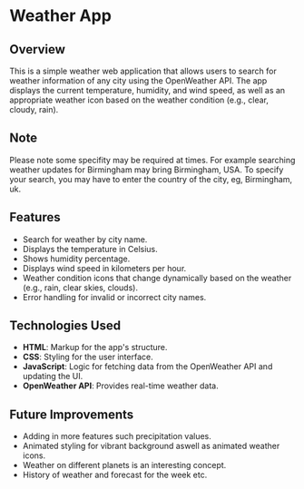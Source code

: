 # Weather App

## Overview

This is a simple weather web application that allows users to search for weather information of any city using the OpenWeather API. The app displays the current temperature, humidity, and wind speed, as well as an appropriate weather icon based on the weather condition (e.g., clear, cloudy, rain).

## Note
Please note some specifity may be required at times. For example searching weather updates for Birmingham may bring Birmingham, USA. To specify your search, you may have to enter the country of the city, eg, Birmingham, uk.

## Features

- Search for weather by city name.
- Displays the temperature in Celsius.
- Shows humidity percentage.
- Displays wind speed in kilometers per hour.
- Weather condition icons that change dynamically based on the weather (e.g., rain, clear skies, clouds).
- Error handling for invalid or incorrect city names.

## Technologies Used

- **HTML**: Markup for the app's structure.
- **CSS**: Styling for the user interface.
- **JavaScript**: Logic for fetching data from the OpenWeather API and updating the UI.
- **OpenWeather API**: Provides real-time weather data.

## Future Improvements
- Adding in more features such precipitation values.
- Animated styling for vibrant background aswell as animated weather icons.
- Weather on different planets is an interesting concept.
- History of weather and forecast for the week etc.
